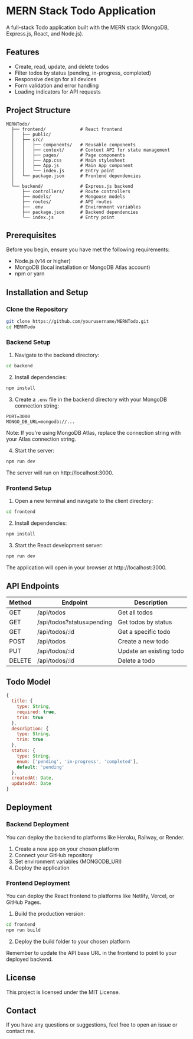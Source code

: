 # MERN Stack Todo Application

A full-stack Todo application built with the MERN stack (MongoDB, Express.js, React, and Node.js).

## Features

- Create, read, update, and delete todos
- Filter todos by status (pending, in-progress, completed)
- Responsive design for all devices
- Form validation and error handling
- Loading indicators for API requests

## Project Structure

```
MERNTodo/
  ├── frontend/             # React frontend
  │   ├── public/
  │   ├── src/
  │   │   ├── components/   # Reusable components
  │   │   ├── context/      # Context API for state management
  │   │   ├── pages/        # Page components
  │   │   ├── App.css       # Main stylesheet
  │   │   ├── App.js        # Main App component
  │   │   └── index.js      # Entry point
  │   └── package.json      # Frontend dependencies
  │
  └── backend/              # Express.js backend
      ├── controllers/      # Route controllers
      ├── models/           # Mongoose models
      ├── routes/           # API routes
      ├── .env              # Environment variables
      ├── package.json      # Backend dependencies
      └── index.js          # Entry point
```

## Prerequisites

Before you begin, ensure you have met the following requirements:

- Node.js (v14 or higher)
- MongoDB (local installation or MongoDB Atlas account)
- npm or yarn

## Installation and Setup

### Clone the Repository

```bash
git clone https://github.com/yourusername/MERNTodo.git
cd MERNTodo
```

### Backend Setup

1. Navigate to the backend directory:

```bash
cd backend
```

2. Install dependencies:

```bash
npm install
```

3. Create a `.env` file in the backend directory with your MongoDB connection string:

```
PORT=3000
MONGO_DB_URL=mongodb://...
```

Note: If you're using MongoDB Atlas, replace the connection string with your Atlas connection string.

4. Start the server:

```bash
npm run dev
```

The server will run on http://localhost:3000.

### Frontend Setup

1. Open a new terminal and navigate to the client directory:

```bash
cd frontend
```

2. Install dependencies:

```bash
npm install
```

3. Start the React development server:

```bash
npm run dev
```

The application will open in your browser at http://localhost:3000.

## API Endpoints

| Method | Endpoint                  | Description             |
| ------ | ------------------------- | ----------------------- |
| GET    | /api/todos                | Get all todos           |
| GET    | /api/todos?status=pending | Get todos by status     |
| GET    | /api/todos/:id            | Get a specific todo     |
| POST   | /api/todos                | Create a new todo       |
| PUT    | /api/todos/:id            | Update an existing todo |
| DELETE | /api/todos/:id            | Delete a todo           |

## Todo Model

```javascript
{
  title: {
    type: String,
    required: true,
    trim: true
  },
  description: {
    type: String,
    trim: true
  },
  status: {
    type: String,
    enum: ['pending', 'in-progress', 'completed'],
    default: 'pending'
  },
  createdAt: Date,
  updatedAt: Date
}
```

## Deployment

### Backend Deployment

You can deploy the backend to platforms like Heroku, Railway, or Render.

1. Create a new app on your chosen platform
2. Connect your GitHub repository
3. Set environment variables (MONGODB_URI)
4. Deploy the application

### Frontend Deployment

You can deploy the React frontend to platforms like Netlify, Vercel, or GitHub Pages.

1. Build the production version:

```bash
cd frontend
npm run build
```

2. Deploy the build folder to your chosen platform

Remember to update the API base URL in the frontend to point to your deployed backend.

## License

This project is licensed under the MIT License.

## Contact

If you have any questions or suggestions, feel free to open an issue or contact me.
